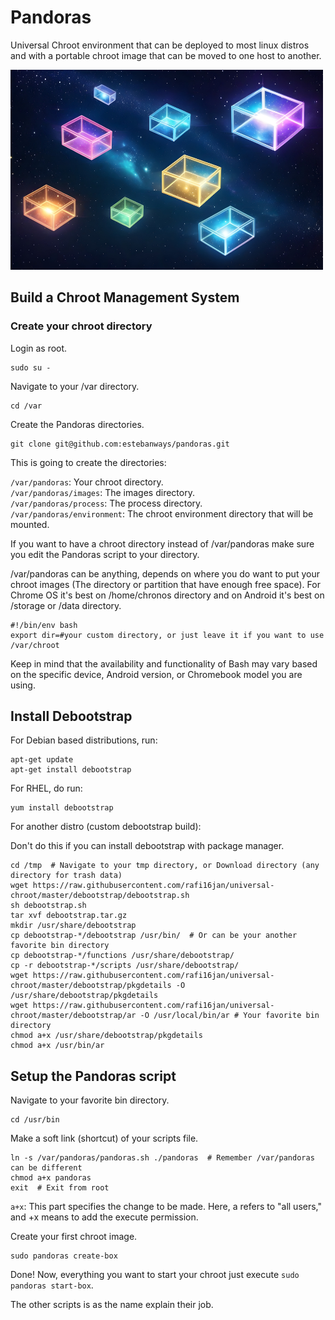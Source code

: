 # Pandoras

Universal Chroot environment that can be deployed to most linux distros and with a portable chroot image that can be moved to one host to another.

<img alt="sword-vim" src="./images/pandoras.jpg?raw=true" width="500" height="320" />

## Build a Chroot Management System

### Create your chroot directory

Login as root.

```shell
sudo su -
```

Navigate to your /var directory.

```shell
cd /var
```

Create the Pandoras directories.

```
git clone git@github.com:estebanways/pandoras.git
```

This is going to create the directories:

`/var/pandoras`: Your chroot directory.
<br />`/var/pandoras/images`: The images directory.
<br />`/var/pandoras/process`: The process directory.
<br />`/var/pandoras/environment`: The chroot environment directory that will be mounted.

If you want to have a chroot directory instead of /var/pandoras make sure you edit the Pandoras script to your directory.

/var/pandoras can be anything, depends on where you do want to put your chroot images (The directory or partition that have enough free space). For Chrome OS it's best on /home/chronos directory and on Android it's best on /storage or /data directory.

```shell
#!/bin/env bash
export dir=#your custom directory, or just leave it if you want to use /var/chroot
```
Keep in mind that the availability and functionality of Bash may vary based on the specific device, Android version, or Chromebook model you are using.

## Install Debootstrap

For Debian based distributions, run:

```shell
apt-get update
apt-get install debootstrap
```

For RHEL, do run:

```shell
yum install debootstrap
```

For another distro (custom debootstrap build):

Don't do this if you can install debootstrap with package manager.

```shell
cd /tmp  # Navigate to your tmp directory, or Download directory (any directory for trash data)
wget https://raw.githubusercontent.com/rafi16jan/universal-chroot/master/debootstrap/debootstrap.sh
sh debootstrap.sh
tar xvf debootstrap.tar.gz
mkdir /usr/share/debootstrap
cp debootstrap-*/debootstrap /usr/bin/  # Or can be your another favorite bin directory
cp debootstrap-*/functions /usr/share/debootstrap/
cp -r debootstrap-*/scripts /usr/share/debootstrap/
wget https://raw.githubusercontent.com/rafi16jan/universal-chroot/master/debootstrap/pkgdetails -O /usr/share/debootstrap/pkgdetails
wget https://raw.githubusercontent.com/rafi16jan/universal-chroot/master/debootstrap/ar -O /usr/local/bin/ar # Your favorite bin directory
chmod a+x /usr/share/debootstrap/pkgdetails
chmod a+x /usr/bin/ar
```

## Setup the Pandoras script

Navigate to your favorite bin directory.

```shell
cd /usr/bin
```

Make a soft link (shortcut) of your scripts file.

```
ln -s /var/pandoras/pandoras.sh ./pandoras  # Remember /var/pandoras can be different
chmod a+x pandoras
exit  # Exit from root
```

`a+x`: This part specifies the change to be made. Here, a refers to "all users," and +x means to add the execute permission.

Create your first chroot image.

```
sudo pandoras create-box
```

Done! Now, everything you want to start your chroot just execute `sudo pandoras start-box`.

The other scripts is as the name explain their job.
